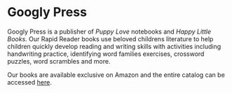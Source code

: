 # Googly Press
Googly Press is a publisher of *Puppy Love* notebooks and *Happy Little Books*.  Our Rapid Reader books use beloved childrens literature to help children quickly develop reading and writing skills with activities including handwriting practice, identifying word families exercises, crossword puzzles, word scrambles and more.

Our books are available exclusive on Amazon and the entire catalog can be accessed [here](https://www.amazon.com/stores/author/B09ZB4NY37/allbooks?ingress=0&visitId=37944add-4904-4289-b541-3fc676a76d1d&ref_=sr_ntt_srch_lnk_1).